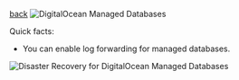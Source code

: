 [back](../README.md)
![DigitalOcean Managed Databases](https://lucid.app/publicSegments/view/ac2f4f9d-69f8-4a53-bee3-e49cbab41223/image.png)

Quick facts:
- You can enable log forwarding for managed databases.

![Disaster Recovery for DigitalOcean Managed Databases](https://lucid.app/publicSegments/view/904e34ce-1762-4192-be5c-743fc291355d/image.png)
